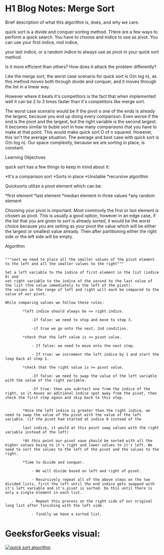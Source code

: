 # H1 Blog Notes: Merge Sort


Brief description of what this algorithm is, does, and why we care.

quick sort is a divide and conquer sorting method. THere are a few ways to perform a quick search. You have to choose and indice to use as pivot. You can use your first indice, mid indice,  

your last indice, or a random indice to always use as pivot in your quick sort method.


Is it more efficient than others? How does it attack the problem differently?


Like the merge sort, the worst case scenario for quick sort is O(n log n), as this method moves both through divide and conquer, and it moves through the list in a linear way.

However where it beats it's competitors is the fact that when implemented well it can be 2 to 3 times faster than it's competitors like merge sort. 

The worst case scenario would be if the pivot o one of the ends is already the largest, because you end up doing every comparison. Even worse if the end is the pivot and the largest, but the right variable is the second largest. It becomes similar to buble sort in how many comparisons that you have to make at that point. This would make quick sort O of n squared. However, this isn't the average situation. The average and best case with quick sort is O(n log n). Our space complexity, because we are sorting in place, is constant.


Learning Objectives


quick sort has a few things to keep in mind about it:

*It's a comparison sort
*Sorts in place
*Unstable
*recursive algorithm

Quicksorts utilize a pivot element which can be:

*first element
*last element
*median element in three values
*any random element

Choosing your pivot is important. Most commonly the first or last element is chosen as pivot. This is usually a good option, however in an edge case, if the list that you are given to sort is already sorted, it would be the worst choice because you are setting as your pivot the value which will be either the largest or smallest value already. Then after partitioning either the right side or the left side will be empty. 


Algorithm


```Select the pivot element - > let's set it equal to the last value in the list.

"""next we need to place all the smaller values of the pivot element to the left and all the smaller values to the right"""

Set a left variable to the indice of first element in the list (indice 0) and 
set right variable to the indice of the second to the last value of the list (the value immediately to the left of the pivot).
the values in the range of left and right will each be compared to the value of our pivot.

While comparing values we follow these rules:

        *left indice should always be <= right indice. 

            -If false: we need to stop and move to step 3. 

            -if true we go onto the next, 2nd condition.

        *check that the left value is <= pivot value. 

            - If false: we need to move onto the next step. 

            - If true: we increment the left indice by 1 and start the loop back at step 1.

        *check that the right value is >= pivot value. 

            -If false: we need to swap the value of the left variable with the value of the right variable. 

            -If true: then you subrtact one from the indice of the right, so it moves an aditional indice spot away from the pivot, then check the first step again and skip back to this step. 


        *Once the left indice is greater than the right indice, we need to swap the value of the pivot with the value of the left variable. (if the pivot had started at indice 0 instead of the 
        
        last indice, it would at this point swap values with the right variable instead of the left)

        *At this point our pivot vaue should be sorted with all the higher values being to it's right and lower values to it's left. We need to sort the values to the left of the pivot and the values to the right.

        *Time to divide and conquer. 

            - We will divide based on left and right of pivot.

            - Recursively repeat all of the above steps on the two divided lists, first the left until the end indice gets swapped with it's left variable and it's pivot is sorted. Do this until there is only a single element in each list.

            - Repeat this process on the right side of our original long list after finishing with the left side.

            - finally we have a sorted list.
```


# GeeksforGeeks visual:

[![quick sort algorithm](http://img.youtube.com/vi/PgBzjlCcFvc/0.jpg)](http://www.youtube.com/watch?v=PgBzjlCcFvc "Quick sort")